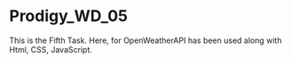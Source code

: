 # Prodigy_WD_05
This is the Fifth Task. Here, for OpenWeatherAPI has been used along with Html, CSS, JavaScript.
